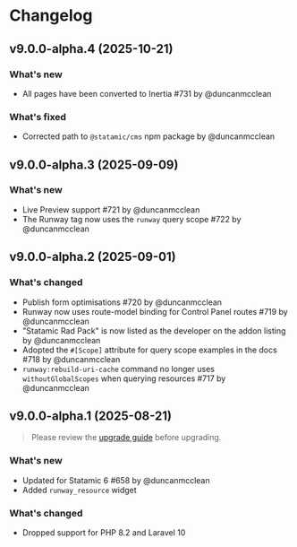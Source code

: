 # Changelog

## v9.0.0-alpha.4 (2025-10-21)

### What's new
- All pages have been converted to Inertia #731 by @duncanmcclean

### What's fixed
- Corrected path to `@statamic/cms` npm package by @duncanmcclean



## v9.0.0-alpha.3 (2025-09-09)

### What's new
- Live Preview support #721 by @duncanmcclean
- The Runway tag now uses the `runway` query scope #722 by @duncanmcclean



## v9.0.0-alpha.2 (2025-09-01)

### What's changed
- Publish form optimisations #720 by @duncanmcclean
- Runway now uses route-model binding for Control Panel routes #719 by @duncanmcclean
- "Statamic Rad Pack" is now listed as the developer on the addon listing by @duncanmcclean
- Adopted the `#[Scope]` attribute for query scope examples in the docs #718 by @duncanmcclean
- `runway:rebuild-uri-cache` command no longer uses `withoutGlobalScopes` when querying resources #717 by @duncanmcclean



## v9.0.0-alpha.1 (2025-08-21)

> Please review the [upgrade guide](https://github.com/statamic-rad-pack/runway/blob/master/docs/upgrade-guides/v8-to-v9.md) before upgrading.

### What's new
- Updated for Statamic 6 #658 by @duncanmcclean
- Added `runway_resource` widget

### What's changed
- Dropped support for PHP 8.2 and Laravel 10
